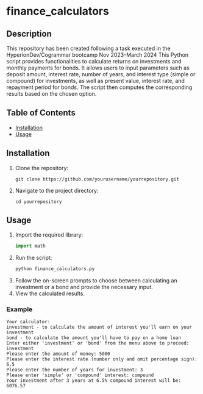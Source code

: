 # finance_calculators

## Description
This repository has been created following a task executed in the HyperionDev/Cogrammar bootcamp Nov 2023-March 2024
This Python script provides functionalities to calculate returns on investments and monthly payments for bonds. It allows users to input parameters such as deposit amount, interest rate, number of years, and interest type (simple or compound) for investments, as well as present value, interest rate, and repayment period for bonds. The script then computes the corresponding results based on the chosen option.

## Table of Contents
- [Installation](#installation)
- [Usage](#usage)

## Installation
1. Clone the repository:
    ```
    git clone https://github.com/yourusername/yourrepository.git
    ```
2. Navigate to the project directory:
    ```
    cd yourrepository
    ```

## Usage
1. Import the required library:
    ```python
    import math
    ```
2. Run the script:
    ```python
    python finance_calculators.py
    ```
3. Follow the on-screen prompts to choose between calculating an investment or a bond and provide the necessary input.
4. View the calculated results.

### Example

```
Your calculator:
investment - to calculate the amount of interest you'll earn on your investment
bond - to calculate the amount you'll have to pay on a home loan
Enter either 'investment' or 'bond' from the menu above to proceed: investment
Please enter the amount of money: 5000
Please enter the interest rate (number only and omit percentage sign): 6.5
Please enter the number of years for investment: 3
Please enter 'simple' or 'compound' interest: compound
Your investment after 3 years at 6.5% compound interest will be: 6076.57
